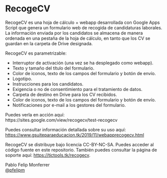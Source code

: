 # RecogeCV

RecogeCV es una hoja de cálculo + webapp desarrollada con Google Apps Script que genera un formulario web de recogida de candidaturas laborales. La información enviada por los candidatos se almacena de manera ordenada en una pestaña de la hoja de cálculo, en tanto que los CV se guardan en la carpeta de Drive designada.

RecogeCV es parametrizable:
<ul>
  <li> Interruptor de activación (una vez se ha desplegado como webapp).
  <li> Texto y tamaño del título del formulario.
  <li> Color de iconos, texto de los campos del formulario y botón de envío.
  <li> Logotipo.
  <li> Instrucciones para los candidatos.
  <li> Exigencia o no de consentimiento para el tratamiento de datos.
  <li> Carpeta de destino en Drive para los CV recibidos.
  <li> Color de iconos, texto de los campos del formulario y botón de envío.    
  <li> Notificaciones por e-mail a los gestores del formulario.
</ul>
Puedes verla en acción aquí:<br>
https://sites.google.com/view/recogecv/test-recogecv

Puedes consultar información detallada sobre su uso aquí:<br>
https://www.gsuiteparaeducacion.tk/2019/11/webapprecogecv.html

RecogeCV se distribuye bajo licencia CC-BY-NC-SA. Puedes acceder al código fuente en este repositorio. También puedes consultar la página de soporte aquí: https://tictools.tk/recogecv.

Pablo Felip Monferrer<br>
<a href="https://twitter.com/pfelipm">@pfelipm</a>
